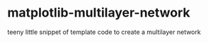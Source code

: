 # matplotlib-multilayer-network
teeny little snippet of template code to create a multilayer network
